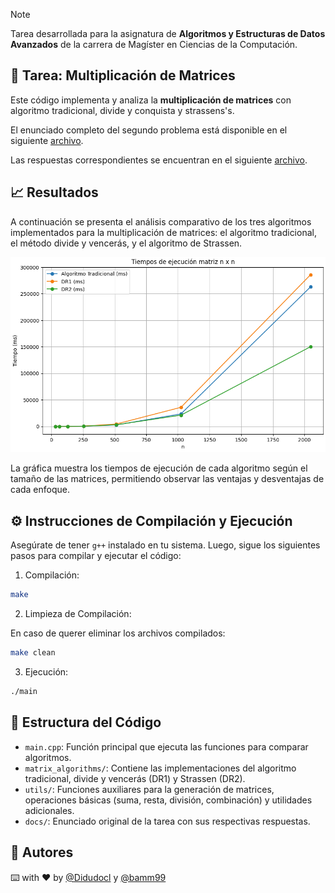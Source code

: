 > [!NOTE]
> Tarea desarrollada para la asignatura de **Algoritmos y Estructuras de Datos Avanzados** de la carrera de Magíster en Ciencias de la Computación.

## 📘 Tarea: Multiplicación de Matrices

Este código implementa y analiza la **multiplicación de matrices** con algoritmo tradicional, divide y conquista y strassens's.

El enunciado completo del segundo problema está disponible en el siguiente [archivo](./docs/enunciado.pdf).

Las respuestas correspondientes se encuentran en el siguiente [archivo](./docs/respuestas.pdf).

## 📈 Resultados

A continuación se presenta el análisis comparativo de los tres algoritmos implementados para la multiplicación de matrices: el algoritmo tradicional, el método divide y vencerás, y el algoritmo de Strassen.

![analysis.png](./archive/analysis.png)

La gráfica muestra los tiempos de ejecución de cada algoritmo según el tamaño de las matrices, permitiendo observar las ventajas y desventajas de cada enfoque.

## ⚙️ Instrucciones de Compilación y Ejecución

Asegúrate de tener `g++` instalado en tu sistema. Luego, sigue los siguientes pasos para compilar y ejecutar el código:

1. Compilación:

```bash
make
```

2. Limpieza de Compilación:

En caso de querer eliminar los archivos compilados:

```bash
make clean
```

3. Ejecución:

```bash
./main
```

## 📁 Estructura del Código

- `main.cpp`: Función principal que ejecuta las funciones para comparar algoritmos.
- `matrix_algorithms/`: Contiene las implementaciones del algoritmo tradicional, divide y vencerás (DR1) y Strassen (DR2).
- `utils/`: Funciones auxiliares para la generación de matrices, operaciones básicas (suma, resta, división, combinación) y utilidades adicionales.
- `docs/`: Enunciado original de la tarea con sus respectivas respuestas.

## 👥 Autores

⌨️ with ❤️ by [@Didudocl](https://github.com/Didudocl) y [@bamm99](https://github.com/bamm99)